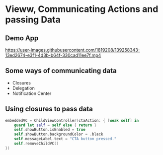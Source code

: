 # Vieww, Communicating Actions and passing Data

## Demo App

https://user-images.githubusercontent.com/1819208/139258343-13ed2674-e3f1-4d3b-b64f-330cad11ee7f.mp4

## Some ways of communicating data 

* Closures 
* Delegation 
* Notification Center

## Using closures to pass data 

```swift 
embeddedVC = ChildViewController(ctaAction: { [weak self] in
    guard let self = self else { return }
    self.showButton.isEnabled = true
    self.showButton.backgroundColor = .black
    self.messageLabel.text = "CTA button pressed."
    self.removeChildVC()
})
```
